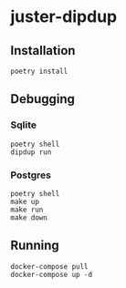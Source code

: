 # juster-dipdup

## Installation

```
poetry install
```

## Debugging

### Sqlite

```
poetry shell
dipdup run
```

### Postgres

```
poetry shell
make up
make run
make down
```

## Running

```
docker-compose pull
docker-compose up -d
```
